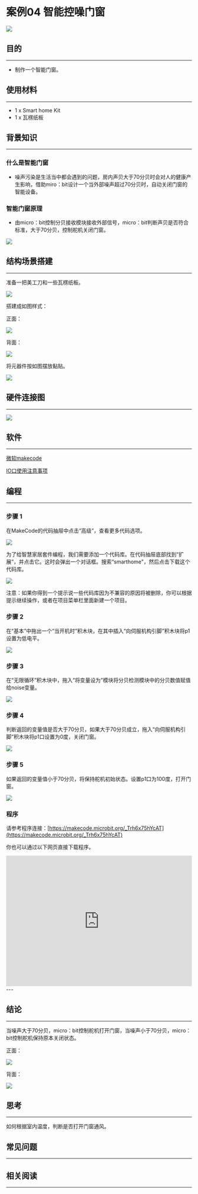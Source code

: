 # 案例04 智能控噪门窗

![](./images/krV05be.jpg)

## 目的
---

- 制作一个智能门窗。

## 使用材料
---

- 1 x Smart home Kit
- 1 x 瓦楞纸板

## 背景知识
---
### 什么是智能门窗
- 噪声污染是生活当中都会遇到的问题，房内声贝大于70分贝时会对人的健康产生影响，借助miro：bit设计一个当外部噪声超过70分贝时，自动关闭门窗的智能设备。
### 智能门窗原理
- 由micro：bit控制分贝接收模块接收外部信号，micro：bit判断声贝是否符合标准，大于70分贝，控制舵机关闭门窗。

![](./images/pVCMbrY.png)

## 结构场景搭建
---
准备一把美工刀和一些瓦楞纸板。

![](./images/PuJE7uj.jpg)

搭建成如图样式：

正面：

![](./images/sPzbv3R.jpg)

背面：

![](./images/hvyJ9Ow.jpg)

将元器件按如图摆放黏贴。

![](./images/oSZrVnY.jpg)


## 硬件连接图
---

![](./images/GONK3U8.png)





## 软件
---
[微软makecode](https://makecode.microbit.org/#)

[IO口使用注意事项](https://www.elecfreaks.com/learn-cn/Edge_Connector_Data_Sheet/)



## 编程
---
### 步骤 1

在MakeCode的代码抽屉中点击“高级”，查看更多代码选项。

![](./images/smart_home_kit_case_01_01.png)

为了给智慧家居套件编程，我们需要添加一个代码库。在代码抽屉底部找到“扩展”，并点击它。这时会弹出一个对话框。搜索“smarthome"，然后点击下载这个代码库。

![](./images/smart_home_kit_case_01_02.png)


注意：如果你得到一个提示说一些代码库因为不兼容的原因将被删除，你可以根据提示继续操作，或者在项目菜单栏里面新建一个项目。


### 步骤 2

在“基本”中拖出一个“当开机时”积木块，在其中插入“向伺服机构引脚”积木块将p1设置为低电平。


![](./images/smart_home_kit_case_04_03.png)

### 步骤 3

在“无限循环”积木块中，拖入“将变量设为”模块将分贝检测模块中的分贝数值赋值给noise变量。

![](./images/smart_home_kit_case_04_04.png)

### 步骤 4

判断返回的变量值是否大于70分贝，如果大于70分贝成立，拖入“向伺服机构引脚”积木块将p1口设置为0度，关闭门窗。

![](./images/smart_home_kit_case_04_05.png)

### 步骤 5
如果返回的变量值小于70分贝，将保持舵机初始状态。设置p1口为100度，打开门窗。

![](./images/smart_home_kit_case_04_06.png)

### 程序

请参考程序连接：[https://makecode.microbit.org/_Trh6x75hYcAT](https://makecode.microbit.org/_Trh6x75hYcAT)

你也可以通过以下网页直接下载程序。

<div style="position:relative;height:0;padding-bottom:70%;overflow:hidden;"><iframe style="position:absolute;top:0;left:0;width:100%;height:100%;" src="https://makecode.microbit.org/#pub:_Trh6x75hYcAT" frameborder="0" sandbox="allow-popups allow-forms allow-scripts allow-same-origin"></iframe></div>  
---

## 结论
---
当噪声大于70分贝，micro：bit控制舵机打开门窗，当噪声小于70分贝，micro：bit控制舵机保持原本关闭状态。

正面：

![](./images/2JsAZKA.jpg)

背面：

![](./images/rGIkINB.jpg)

## 思考
---
如何根据室内温度，判断是否打开门窗通风。

## 常见问题
---


## 相关阅读  
---

